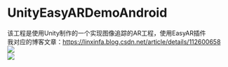 # UnityEasyARDemoAndroid
该工程是使用Unity制作的一个实现图像追踪的AR工程，使用EasyAR插件  
我对应的博客文章：https://linxinfa.blog.csdn.net/article/details/112600658  
![](https://img-blog.csdnimg.cn/20210114171039541.png)  
![](https://img-blog.csdnimg.cn/20210114184728981.gif)  


